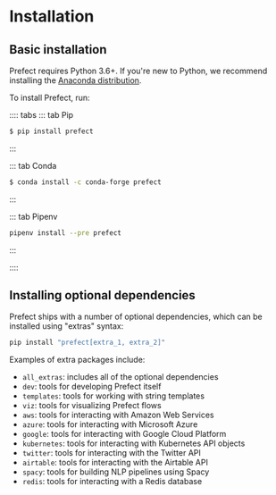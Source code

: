 # Installation

## Basic installation

Prefect requires Python 3.6+. If you're new to Python, we recommend installing the [Anaconda distribution](https://www.anaconda.com/distribution/).

To install Prefect, run:

:::: tabs
::: tab Pip

```bash
$ pip install prefect
```

:::

::: tab Conda

```bash
$ conda install -c conda-forge prefect
```

:::

::: tab Pipenv

```bash
pipenv install --pre prefect
```

:::

::::

## Installing optional dependencies

Prefect ships with a number of optional dependencies, which can be installed using "extras" syntax:

```bash
pip install "prefect[extra_1, extra_2]"
```

Examples of extra packages include:

- `all_extras`: includes all of the optional dependencies
- `dev`: tools for developing Prefect itself
- `templates`: tools for working with string templates
- `viz`: tools for visualizing Prefect flows
- `aws`: tools for interacting with Amazon Web Services
- `azure`: tools for interacting with Microsoft Azure
- `google`: tools for interacting with Google Cloud Platform
- `kubernetes`: tools for interacting with Kubernetes API objects
- `twitter`: tools for interacting with the Twitter API
- `airtable`: tools for interacting with the Airtable API
- `spacy`: tools for building NLP pipelines using Spacy
- `redis`: tools for interacting with a Redis database


